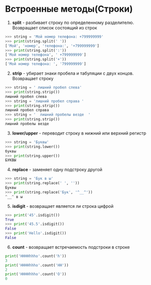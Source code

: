 # Встроенные методы(Строки)

1. **split** - разбивает строку по определенному разделителю. Возвращает список состоящий из строк
```py
>>> string = 'Мой номер телефона: +799999999'
>>> print(string.split(' '))
['Мой', 'номер', 'телефона:', '+799999999']
>>> print(string.split(':'))
['Мой номер телефона', ' +799999999']
>>> print(string.split('+'))
['Мой номер телефона: ', '799999999']
```
2. **strip** - убирает знаки пробела и табуляции с двух концов. Возвращает строку
```py
>>> string = ' лишний пробел слева'
>>> print(string.strip())
лишний пробел слева
>>> string = 'лишний пробел справа '
>>> print(string.strip())
лишний пробел справа
>>> string = '  лишний пробелы везде  '
>>> print(string.strip())
лишний пробелы везде
```
3. **lower/upper** - переводит строку в нижний или верхний регистр
```py
>>> string = 'Буквы'
>>> print(string.lower())
буквы
>>> print(string.upper())
БУКВЫ
```
4. **replace** -  заменяет одну подстроку другой
```py
>>> string = 'Бук в ы'
>>> print(string.replace(' ', ''))
Буквы
>>> print(string.replace('Бук', '^__^'))
^__^ в ы
```
5. **isdigit** - возвращает является ли строка цифрой
```py
>>> print('45'.isdigit())
True
>>> print('45.5'.isdigit())
False
>>> print('Hello'.isdigit())
False
```
6. **count** - возвращает встречаемость подстроки в строке
```py
print('HHHHhhho'.count('h'))
3
print('HHHHhhho'.count('HH'))
2
print('HHHHhhho'.count('O'))
0
```